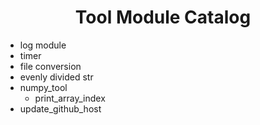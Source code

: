 <h1 align="center">Tool Module Catalog</h1>

- log module
- timer
- file conversion
- evenly divided str
- numpy_tool
  - print_array_index
- update_github_host
